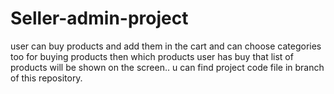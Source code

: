 # Seller-admin-project
user can buy products and add them in the cart and can choose categories too for buying products then which products user has buy that list of products will be shown on the screen.. u can find project code file in branch of this repository.
